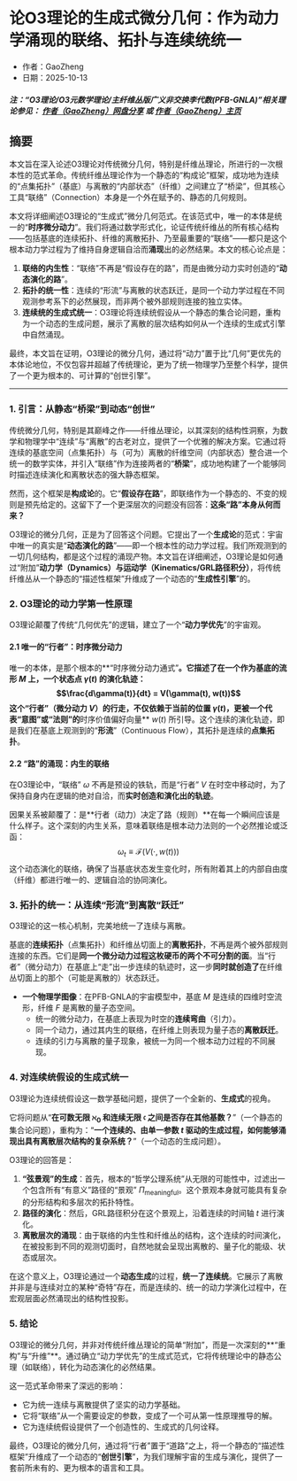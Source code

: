 # 论O3理论的生成式微分几何：作为动力学涌现的联络、拓扑与连续统统一

- 作者：GaoZheng
- 日期：2025-10-13

#### ***注：“O3理论/O3元数学理论/主纤维丛版广义非交换李代数(PFB-GNLA)”相关理论参见： [作者（GaoZheng）网盘分享](https://drive.google.com/drive/folders/1lrgVtvhEq8cNal0Aa0AjeCNQaRA8WERu?usp=sharing) 或 [作者（GaoZheng）主页](https://mymetamathematics.blogspot.com)***

## 摘要
本文旨在深入论述O3理论对传统微分几何，特别是纤维丛理论，所进行的一次根本性的范式革命。传统纤维丛理论作为一个静态的“构成论”框架，成功地为连续的“点集拓扑”（基底）与离散的“内部状态”（纤维）之间建立了“桥梁”，但其核心工具“联络”（Connection）本身是一个外在赋予的、静态的几何规则。

本文将详细阐述O3理论的“生成式”微分几何范式。在该范式中，唯一的本体是统一的“**时序微分动力**”。我们将通过数学形式化，论证传统纤维丛的所有核心结构——包括基底的连续拓扑、纤维的离散拓扑、乃至最重要的“联络”——都只是这个根本动力学过程为了维持自身逻辑自洽而**涌现**出的必然结果。本文的核心论点是：
1.  **联络的内生性**：“联络”不再是“假设存在的路”，而是由微分动力实时创造的“**动态演化的路**”。
2.  **拓扑的统一性**：连续的“形流”与离散的状态跃迁，是同一个动力学过程在不同观测参考系下的必然展现，而非两个被外部规则连接的独立实体。
3.  **连续统的生成式统一**：O3理论将连续统假设从一个静态的集合论问题，重构为一个动态的生成问题，展示了离散的层次结构如何从一个连续的生成式引擎中自然涌现。

最终，本文旨在证明，O3理论的微分几何，通过将“动力”置于比“几何”更优先的本体论地位，不仅包容并超越了传统理论，更为了统一物理学乃至整个科学，提供了一个更为根本的、可计算的“创世引擎”。

---

### **1. 引言：从静态“桥梁”到动态“创世”**

传统微分几何，特别是其巅峰之作——纤维丛理论，以其深刻的结构性洞察，为数学和物理学中“连续”与“离散”的古老对立，提供了一个优雅的解决方案。它通过将连续的基底空间（点集拓扑）与（可为）离散的纤维空间（内部状态）整合进一个统一的数学实体，并引入“联络”作为连接两者的“**桥梁**”，成功地构建了一个能够同时描述连续演化和离散状态的强大静态框架。

然而，这个框架是**构成论**的。它“**假设存在路**”，即联络作为一个静态的、不变的规则是预先给定的。这留下了一个更深层次的问题没有回答：**这条“路”本身从何而来？**

O3理论的微分几何，正是为了回答这个问题。它提出了一个**生成论**的范式：宇宙中唯一的真实是“**动态演化的路**”——即一个根本性的动力学过程。我们所观测到的一切几何结构，都是这个过程的涌现产物。本文旨在详细阐述，O3理论是如何通过“附加”**动力学（Dynamics）**与**运动学（Kinematics/GRL路径积分）**，将传统纤维丛从一个静态的“描述性框架”升维成了一个动态的“**生成性引擎**”的。

### **2. O3理论的动力学第一性原理**

O3理论颠覆了传统“几何优先”的逻辑，建立了一个“**动力学优先**”的宇宙观。

#### **2.1 唯一的“行者”：时序微分动力**

唯一的本体，是那个根本的**“时序微分动力通式”**。它描述了在一个作为基底的流形 $M$ 上，一个状态点 $\gamma(t)$ 的演化轨迹：
$$\frac{d\gamma(t)}{dt} = V(\gamma(t), w(t))$$
这个“行者”（微分动力 $V$）的行走，不仅依赖于当前的位置 $\gamma(t)$，更被一个代表“意图”或“法则”的**时序价值偏好向量** $w(t)$ 所引导。这个连续的演化轨迹，即是我们在基底上观测到的“**形流**”（Continuous Flow），其拓扑是连续的**点集拓扑**。

#### **2.2 “路”的涌现：内生的联络**

在O3理论中，“联络” $\omega$ 不再是预设的铁轨，而是“行者” $V$ 在时空中移动时，为了保持自身内在逻辑的绝对自洽，而**实时创造和演化出的轨迹**。

因果关系被颠覆了：是**行者（动力）决定了路（规则）**在每一个瞬间应该是什么样子。这个深刻的内生关系，意味着联络是根本动力法则的一个必然推论或泛函：
$$\omega_t \equiv \mathcal{F}(V(\cdot, w(t)))$$
这个动态演化的联络，确保了当基底状态发生变化时，所有附着其上的内部自由度（纤维）都进行唯一的、逻辑自洽的协同演化。

### **3. 拓扑的统一：从连续“形流”到离散“跃迁”**

O3理论的这一核心机制，完美地统一了连续与离散。

基底的**连续拓扑**（点集拓扑）和纤维丛切面上的**离散拓扑**，不再是两个被外部规则连接的东西。它们是**同一个微分动力过程这枚硬币的两个不可分割的面**。当“行者”（微分动力）在基底上“走”出一步连续的轨迹时，这一步**同时就创造了**在纤维丛切面上的那个（可能是离散的）状态跃迁。

* **一个物理学图像**：在PFB-GNLA的宇宙模型中，基底 $M$ 是连续的四维时空流形，纤维 $F$ 是离散的量子态空间。
    * 统一的微分动力，在基底上表现为时空的**连续弯曲**（引力）。
    * 同一个动力，通过其内生的联络，在纤维上则表现为量子态的**离散跃迁**。
    * 连续的引力与离散的量子现象，被统一为同一个根本动力过程的不同展现。

### **4. 对连续统假设的生成式统一**

O3理论为连续统假设这一数学基础问题，提供了一个全新的、**生成式**的视角。

它将问题从“**在可数无限 $\aleph_0$ 和连续无限 $\mathfrak{c}$ 之间是否存在其他基数？**”（一个静态的集合论问题），重构为：“**一个连续的、由单一参数 $t$ 驱动的生成过程，如何能够涌现出具有离散层次结构的复杂系统？**”（一个动态的生成问题）。

O3理论的回答是：
1.  **“弦景观”的生成**：首先，根本的“哲学公理系统”从无限的可能性中，过滤出一个包含所有“有意义”路径的“景观” $\Pi_{\text{meaningful}}$。这个景观本身就可能具有复杂的分形结构和多层次的拓扑特性。
2.  **路径的演化**：然后，GRL路径积分在这个景观上，沿着连续的时间轴 $t$ 进行演化。
3.  **离散层次的涌现**：由于联络的内生性和纤维丛的结构，这个连续的时间演化，在被投影到不同的观测切面时，自然地就会呈现出离散的、量子化的能级、状态或层次。

在这个意义上，O3理论通过一个**动态生成**的过程，**统一了连续统**。它展示了离散并非是与连续对立的某种“奇特”存在，而是连续的、统一的动力学演化过程中，在宏观层面必然涌现出的结构性投影。

### **5. 结论**

O3理论的微分几何，并非对传统纤维丛理论的简单“附加”，而是一次深刻的**“重构”与“升维”**。通过确立“动力学优先”的生成式范式，它将传统理论中的静态公理（如联络），转化为动态演化的必然结果。

这一范式革命带来了深远的影响：
* 它为统一连续与离散提供了坚实的动力学基础。
* 它将“联络”从一个需要设定的参数，变成了一个可从第一性原理推导的解。
* 它为连续统假设提供了一个创造性的、生成式的几何诠释。

最终，O3理论的微分几何，通过将“行者”置于“道路”之上，将一个静态的“描述性框架”升维成了一个动态的“**创世引擎**”，为我们理解宇宙的生成与演化，提供了一套前所未有的、更为根本的语言和工具。

